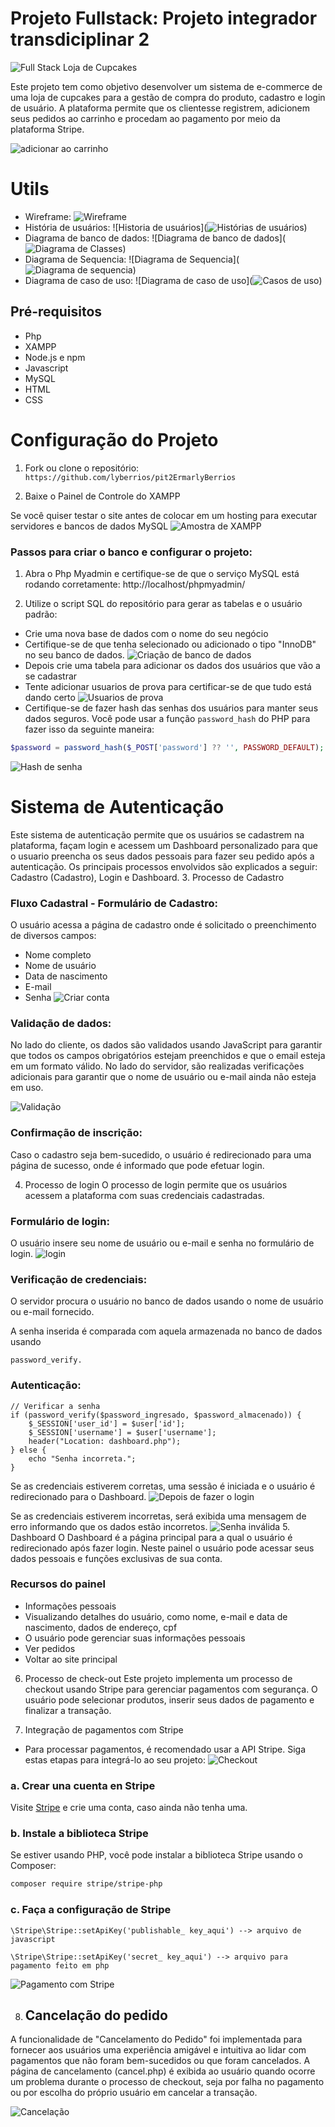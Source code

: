 # Projeto Fullstack: Projeto integrador transdiciplinar 2
![Full Stack Loja de Cupcakes](image-4.png)

Este projeto tem como objetivo desenvolver um sistema de e-commerce de uma loja de cupcakes para a gestão de compra do produto, cadastro e login de usuário. A plataforma permite que os clientesse registrem, adicionem seus pedidos ao carrinho e procedam ao pagamento por meio da plataforma Stripe.

![adicionar ao carrinho](image-6.png)

# Utils
- Wireframe: 
![Wireframe](image-5.png)
- História de usuários: 
![Historia de usuários](![Histórias de usuários](image-9.png))
- Diagrama de banco de dados: 
![Diagrama de banco de dados](![Diagrama de Classes](image-10.png))
- Diagrama de Sequencia: 
![Diagrama de Sequencia](![Diagrama de sequencia](image-11.png)) 
- Diagrama de caso de uso: 
![Diagrama de caso de uso](![Casos de uso](image-12.png)) 

## Pré-requisitos
- Php
- XAMPP
- Node.js e npm
- Javascript
- MySQL
- HTML
- CSS

# Configuração do Projeto

1. Fork ou clone o repositório: `https://github.com/lyberrios/pit2ErmarlyBerrios`

2. Baixe o Painel de Controle do XAMPP 

Se você quiser testar o site antes de colocar em um hosting para executar servidores e bancos de dados MySQL ![Amostra de XAMPP](image.png)

### Passos para criar o banco e configurar o projeto:
1. Abra o Php Myadmin e certifique-se de que o serviço MySQL está rodando corretamente: http://localhost/phpmyadmin/

2. Utilize o script SQL do repositório para gerar as tabelas e o usuário padrão:

- Crie uma nova base de dados com o nome do seu negócio
- Certifique-se de que tenha selecionado ou adicionado o tipo "InnoDB" no seu banco de dados.
![Criação de banco de dados](image-1.png)
- Depois crie uma tabela para adicionar os dados dos usuários que vão a se cadastrar 
- Tente adicionar usuarios de prova para certificar-se de que tudo está dando certo
![Usuarios de prova](image-2.png)
- Certifique-se de fazer hash das senhas dos usuários para manter seus dados seguros. Você pode usar a função `password_hash` do PHP para fazer isso da seguinte maneira:

```php
$password = password_hash($_POST['password'] ?? '', PASSWORD_DEFAULT);
```
![Hash de senha](image-3.png)

# Sistema de Autenticação
Este sistema de autenticação permite que os usuários se cadastrem na plataforma, façam login e acessem um Dashboard personalizado para que o usuario preencha os seus dados pessoais para fazer seu pedido após a autenticação. Os principais processos envolvidos são explicados a seguir: Cadastro (Cadastro), Login e Dashboard.
3. Processo de Cadastro
### Fluxo Cadastral - Formulário de Cadastro:
O usuário acessa a página de cadastro onde é solicitado o preenchimento de diversos campos:
- Nome completo
- Nome de usuário
- Data de nascimento
- E-mail
- Senha
![Criar conta](image-14.png)

### Validação de dados:
No lado do cliente, os dados são validados usando JavaScript para garantir que todos os campos obrigatórios estejam preenchidos e que o email esteja em um formato válido.
No lado do servidor, são realizadas verificações adicionais para garantir que o nome de usuário ou e-mail ainda não esteja em uso.

![Validação](image-15.png)
### Confirmação de inscrição:
Caso o cadastro seja bem-sucedido, o usuário é redirecionado para uma página de sucesso, onde é informado que pode efetuar login.

4. Processo de login
O processo de login permite que os usuários acessem a plataforma com suas credenciais cadastradas.
### Formulário de login:
O usuário insere seu nome de usuário ou e-mail e senha no formulário de login.
![login](image-17.png)
### Verificação de credenciais:
O servidor procura o usuário no banco de dados usando o nome de usuário ou e-mail fornecido.

A senha inserida é comparada com aquela armazenada no banco de dados usando 
```
password_verify.
```
### Autenticação:
``` 
// Verificar a senha
if (password_verify($password_ingresado, $password_almacenado)) {
    $_SESSION['user_id'] = $user['id'];
    $_SESSION['username'] = $user['username'];
    header("Location: dashboard.php");
} else {
    echo "Senha incorreta.";
}
```

Se as credenciais estiverem corretas, uma sessão é iniciada e o usuário é redirecionado para o Dashboard.
![Depois de fazer o login](image-13.png)

Se as credenciais estiverem incorretas, será exibida uma mensagem de erro informando que os dados estão incorretos.
![Senha inválida](image-19.png)
5. Dashboard
O Dashboard é a página principal para a qual o usuário é redirecionado após fazer login. Neste painel o usuário pode acessar seus dados pessoais e funções exclusivas de sua conta.

### Recursos do painel
- Informações pessoais
- Visualizando detalhes do usuário, como nome, e-mail e data de nascimento, dados de endereço, cpf
- O usuário pode gerenciar suas informações pessoais
- Ver pedidos
- Voltar ao site principal

6. Processo de check-out
Este projeto implementa um processo de checkout usando Stripe para gerenciar pagamentos com segurança. O usuário pode selecionar produtos, inserir seus dados de pagamento e finalizar a transação.

7. Integração de pagamentos com Stripe
- Para processar pagamentos, é recomendado usar a API Stripe. Siga estas etapas para integrá-lo ao seu projeto:
![Checkout](image-8.png)

### a. Crear una cuenta en Stripe
Visite [Stripe](https://stripe.com) e crie uma conta, caso ainda não tenha uma.

### b. Instale a biblioteca Stripe
Se estiver usando PHP, você pode instalar a biblioteca Stripe usando o Composer:
```bash
composer require stripe/stripe-php
```
### c. Faça a configuração de Stripe
```
\Stripe\Stripe::setApiKey('publishable_ key_aqui') --> arquivo de javascript

\Stripe\Stripe::setApiKey('secret_ key_aqui') --> arquivo para pagamento feito em php
```
![Pagamento com Stripe](image-7.png)

8. ## Cancelação do pedido
A funcionalidade de "Cancelamento do Pedido" foi implementada para fornecer aos usuários uma experiência amigável e intuitiva ao lidar com pagamentos que não foram bem-sucedidos ou que foram cancelados. A página de cancelamento (cancel.php) é exibida ao usuário quando ocorre um problema durante o processo de checkout, seja por falha no pagamento ou por escolha do próprio usuário em cancelar a transação.

![Cancelação](image-16.png)
